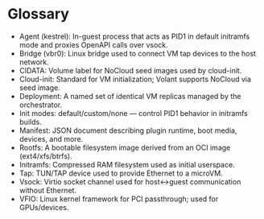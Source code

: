 # Glossary

- Agent (kestrel): In-guest process that acts as PID1 in default initramfs mode and proxies OpenAPI calls over vsock.
- Bridge (vbr0): Linux bridge used to connect VM tap devices to the host network.
- CIDATA: Volume label for NoCloud seed images used by cloud-init.
- Cloud-init: Standard for VM initialization; Volant supports NoCloud via seed image.
- Deployment: A named set of identical VM replicas managed by the orchestrator.
- Init modes: default/custom/none — control PID1 behavior in initramfs builds.
- Manifest: JSON document describing plugin runtime, boot media, devices, and more.
- Rootfs: A bootable filesystem image derived from an OCI image (ext4/xfs/btrfs).
- Initramfs: Compressed RAM filesystem used as initial userspace.
- Tap: TUN/TAP device used to provide Ethernet to a microVM.
- Vsock: Virtio socket channel used for host↔guest communication without Ethernet.
- VFIO: Linux kernel framework for PCI passthrough; used for GPUs/devices.
